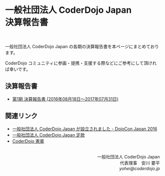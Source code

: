 # 一般社団法人 CoderDojo Japan<br>決算報告書
<br>

一般社団法人 CoderDojo Japan の各期の決算報告書を本ページにまとめております。

CoderDojo コミュニティに参画・提携・支援する際などにご参考にして頂ければ幸いです。

## 決算報告書

- [第1期 決算報告書 (2016年08月18日〜2017年07月31日)](https://drive.google.com/drive/folders/1z1Awp6zbh0D5jdmppljbnpR5DwWZdJ0N?usp=sharing)

## 関連リンク

- [一般社団法人 CoderDojo Japan が設立されました - DojoCon Japan 2016](http://dojocon2016.coderdojo.jp/2016/09/04/coderdojo-japan-was-established.html)
- [一般社団法人 CoderDojo Japan 定款](https://coderdojo.jp/docs/teikan)
- [CoderDojo 憲章](https://coderdojo.jp/docs/charter)


<br>
<div align="right">
一般社団法人 CoderDojo Japan<br>
代表理事　安川 要平<br>
<i>yohei@coderdojo.jp</i>
</div>
